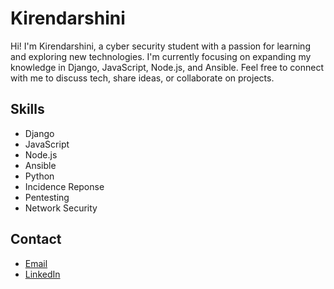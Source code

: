 # Kirendarshini

Hi! I'm Kirendarshini, a cyber security student with a passion for learning and exploring new technologies. I'm currently focusing on expanding my knowledge in Django, JavaScript, Node.js, and Ansible. Feel free to connect with me to discuss tech, share ideas, or collaborate on projects.

## Skills

* Django
* JavaScript
* Node.js
* Ansible
* Python
* Incidence Reponse
* Pentesting
* Network Security

## Contact

* [Email](kirendarshini@example.com)
* [LinkedIn](https://www.linkedin.com/in/kirendarshini-r-3359aa226/)


